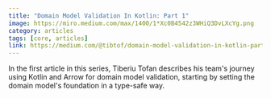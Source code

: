 ```yaml
---
title: "Domain Model Validation In Kotlin: Part 1"
image: https://miro.medium.com/max/1400/1*Xc0B4542z3WHiQ3DvLXcYg.png
category: articles
tags: [core, articles]
link: https://medium.com/@tibtof/domain-model-validation-in-kotlin-part-1-21fa44c60ef3
---
```

In the first article in this series, Tiberiu Tofan describes his team's journey using Kotlin and Arrow for domain model validation, 
starting by setting the domain model's foundation in a type-safe way.

